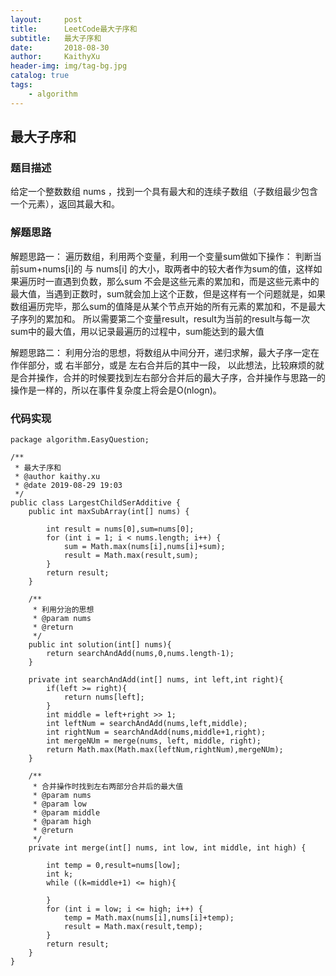 ```yaml
---
layout:     post
title:      LeetCode最大子序和
subtitle:   最大子序和
date:       2018-08-30
author:     KaithyXu
header-img: img/tag-bg.jpg
catalog: true
tags:
    - algorithm
---
```

## 最大子序和


### 题目描述

给定一个整数数组 nums ，找到一个具有最大和的连续子数组（子数组最少包含一个元素），返回其最大和。

### 解题思路
解题思路一：
遍历数组，利用两个变量，利用一个变量sum做如下操作：
   判断当前sum+nums[i]的 与 nums[i] 的大小，取两者中的较大者作为sum的值，这样如果遍历时一直遇到负数，那么sum 不会是这些元素的累加和，而是这些元素中的最大值，当遇到正数时，sum就会加上这个正数，但是这样有一个问题就是，如果数组遍历完毕，那么sum的值降是从某个节点开始的所有元素的累加和，不是最大子序列的累加和。
   所以需要第二个变量result，result为当前的result与每一次sum中的最大值，用以记录最遍历的过程中，sum能达到的最大值
   
解题思路二：
利用分治的思想，将数组从中间分开，递归求解，最大子序一定在作伴部分，或 右半部分，或是 左右合并后的其中一段，
以此想法，比较麻烦的就是合并操作，合并的时候要找到左右部分合并后的最大子序，合并操作与思路一的操作是一样的，所以在事件复杂度上将会是O(nlogn)。


### 代码实现

```
package algorithm.EasyQuestion;

/**
 * 最大子序和
 * @author kaithy.xu
 * @date 2019-08-29 19:03
 */
public class LargestChildSerAdditive {
    public int maxSubArray(int[] nums) {

        int result = nums[0],sum=nums[0];
        for (int i = 1; i < nums.length; i++) {
            sum = Math.max(nums[i],nums[i]+sum);
            result = Math.max(result,sum);
        }
        return result;
    }
    
    /**
     * 利用分治的思想
     * @param nums
     * @return
     */
    public int solution(int[] nums){
        return searchAndAdd(nums,0,nums.length-1);
    }

    private int searchAndAdd(int[] nums, int left,int right){
        if(left >= right){
            return nums[left];
        }
        int middle = left+right >> 1;
        int leftNum = searchAndAdd(nums,left,middle);
        int rightNum = searchAndAdd(nums,middle+1,right);
        int mergeNUm = merge(nums, left, middle, right);
        return Math.max(Math.max(leftNum,rightNum),mergeNUm);
    }

    /**
     * 合并操作时找到左右两部分合并后的最大值
     * @param nums
     * @param low
     * @param middle
     * @param high
     * @return
     */
    private int merge(int[] nums, int low, int middle, int high) {

        int temp = 0,result=nums[low];
        int k;
        while ((k=middle+1) <= high){

        }
        for (int i = low; i <= high; i++) {
            temp = Math.max(nums[i],nums[i]+temp);
            result = Math.max(result,temp);
        }
        return result;
    }
}

```

